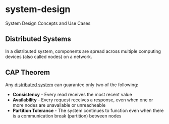 # system-design
System Design Concepts and Use Cases

## Distributed Systems

In a distributed system, components are spread across multiple computing devices (also called nodes) on a network.

## CAP Theorem

Any [distributed system](#distributed-systems) can guarantee only two of the following:
* **Consistency** - Every read receives the most recent value
* **Availability** - Every request receives a response, even when one or more nodes are unavailable or unreacheable
* **Partition Tolerance** - The system continues to function even when there is a communication break (partition) between nodes
